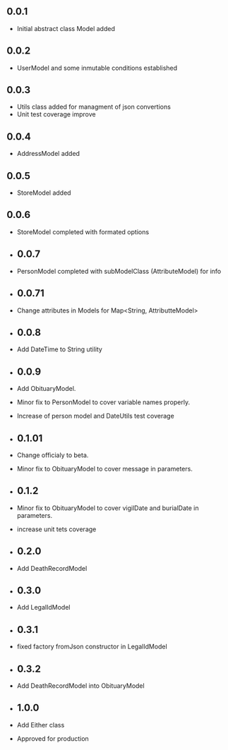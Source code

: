 ## 0.0.1

* Initial abstract class Model added

## 0.0.2

* UserModel and some inmutable conditions established

## 0.0.3

* Utils class added for managment of json convertions
* Unit test coverage improve

## 0.0.4

* AddressModel added

## 0.0.5

* StoreModel added

## 0.0.6

* StoreModel completed with formated options

* ## 0.0.7

* PersonModel completed with subModelClass (AttributeModel) for info

* ## 0.0.71

* Change attributes in Models for Map<String, AttributteModel<dynamic>>

* ## 0.0.8

* Add DateTime to String utility

* ## 0.0.9

* Add ObituaryModel.
* Minor fix to PersonModel to cover variable names properly.
* Increase of person model and DateUtils test coverage

* ## 0.1.01

* Change officialy to beta.
* Minor fix to ObituaryModel to cover message in parameters.

* ## 0.1.2

* Minor fix to ObituaryModel to cover vigilDate and burialDate in parameters.
* increase unit tets coverage

* ## 0.2.0

* Add DeathRecordModel

* ## 0.3.0

* Add LegalIdModel

* ## 0.3.1

* fixed factory fromJson constructor in LegalIdModel

* ## 0.3.2

* Add DeathRecordModel into ObituaryModel

* ## 1.0.0

* Add Either class 
* Approved for production